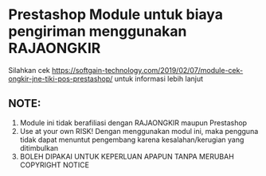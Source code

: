 # Prestashop Module untuk biaya pengiriman menggunakan RAJAONGKIR

Silahkan cek https://softgain-technology.com/2019/02/07/module-cek-ongkir-jne-tiki-pos-prestashop/ untuk informasi lebih lanjut

## NOTE:
1. Module ini tidak berafiliasi dengan RAJAONGKIR maupun Prestashop
2. Use at your own RISK! Dengan menggunakan modul ini, maka pengguna tidak dapat menuntut pengembang karena kesalahan/kerugian yang ditimbulkan
3. BOLEH DIPAKAI UNTUK KEPERLUAN APAPUN TANPA MERUBAH COPYRIGHT NOTICE

